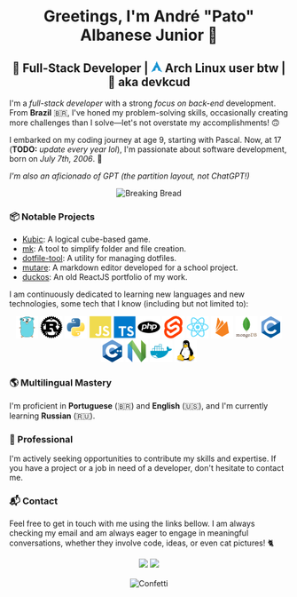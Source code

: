 <h1 align="center">Greetings, I'm André "Pato" Albanese Junior 👋</h1>
<h2 align="center">🚀 Full-Stack Developer | <img height="20" src="icons/archlinux.svg"> Arch Linux user btw | 🦆 aka devkcud</h2>

I'm a _full-stack developer_ with a strong _focus on back-end_ development. From **Brazil** 🇧🇷, I've honed my problem-solving skills, occasionally creating more challenges than I solve—let's not overstate my accomplishments! 🙃

I embarked on my coding journey at age 9, starting with Pascal. Now, at 17 (**TODO:** _update every year lol_), I'm passionate about software development, born on _July 7th, 2006_. 🎈

_I'm also an aficionado of GPT (the partition layout, not ChatGPT!)_

<div align="center">
	<img src="https://i.imgur.com/1gSB77J.gif" alt="Breaking Bread" />
</div>

### 📦️ Notable Projects

* [Kubic](https://github.com/devkcud/Kubic): A logical cube-based game.
* [mk](https://github.com/devkcud/mk): A tool to simplify folder and file creation.
* [dotfile-tool](https://github.com/devkcud/dotfile-tool): A utility for managing dotfiles.
* [mutare](https://github.com/devkcud/mutare): A markdown editor developed for a school project.
* [duckos](https://github.com/devkcud/duckos): An old ReactJS portfolio of my work.

I am continuously dedicated to learning new languages and new technologies, some tech that I know (including but not limited to):

<div align="center">
	<img alt="go" height="40" width="40" src="https://raw.githubusercontent.com/devicons/devicon/master/icons/go/go-original.svg">
	<img alt="rust" height="40" width="40" src="https://raw.githubusercontent.com/devicons/devicon/master/icons/rust/rust-plain.svg">
	<img alt="python" height="40" width="40" src="https://raw.githubusercontent.com/devicons/devicon/master/icons/python/python-original.svg">
	<img alt="js" height="40" width="40" src="https://raw.githubusercontent.com/devicons/devicon/master/icons/javascript/javascript-plain.svg">
	<img alt="ts" height="40" width="40" src="https://raw.githubusercontent.com/devicons/devicon/master/icons/typescript/typescript-plain.svg">
	<img alt="php" height="40" width="40" src="https://raw.githubusercontent.com/devicons/devicon/master/icons/php/php-plain.svg">
	<img alt="svelte" height="40" width="40" src="https://raw.githubusercontent.com/devicons/devicon/master/icons/svelte/svelte-original.svg">
	<img alt="react" height="40" width="40" src="https://raw.githubusercontent.com/devicons/devicon/master/icons/react/react-original.svg">
	<img alt="firebase" height="40" width="40" src="https://raw.githubusercontent.com/devicons/devicon/master/icons/firebase/firebase-plain.svg">
	<img alt="mongodb" height="40" width="40" src="https://raw.githubusercontent.com/devicons/devicon/master/icons/mongodb/mongodb-original-wordmark.svg">
	<img alt="c" height="40" width="40" src="https://raw.githubusercontent.com/devicons/devicon/master/icons/c/c-original.svg">
	<img alt="cpp" height="40" width="40" src="https://raw.githubusercontent.com/devicons/devicon/master/icons/cplusplus/cplusplus-original.svg">
	<img alt="neovim" height="40" width="40" src="icons/nvim.svg">
	<img alt="docker" height="40" width="40" src="https://raw.githubusercontent.com/devicons/devicon/master/icons/docker/docker-plain.svg">
	<img alt="docker" height="40" width="40" src="https://raw.githubusercontent.com/devicons/devicon/master/icons/linux/linux-original.svg">
</div>

### 🌎 Multilingual Mastery

I'm proficient in **Portuguese** (🇧🇷) and **English** (🇺🇸), and I'm currently learning **Russian** (🇷🇺).

### 💼 Professional

I'm actively seeking opportunities to contribute my skills and expertise. If you have a project or a job in need of a developer, don't hesitate to contact me.

### 📬 Contact

Feel free to get in touch with me using the links bellow. I am always checking my email and am always eager to engage in meaningful conversations, whether they involve code, ideas, or even cat pictures! 🐈️

<div align="center">
	<a href = "mailto:andrescalisejr@gmail.com"><img src="https://img.shields.io/badge/-Gmail-%23cd3c2f?style=for-the-badge&logo=gmail&logoColor=white"></a>
	<a href = "mailto:patommmmm@proton.me"><img src="https://img.shields.io/badge/-Proton%20Mail-%236d4aff?style=for-the-badge&logo=protonmail&logoColor=white"></a>
</div>

<br />

<div align="center">
	<img src="https://i.imgur.com/7NbLOSy.gif" alt="Confetti" />
</div>
